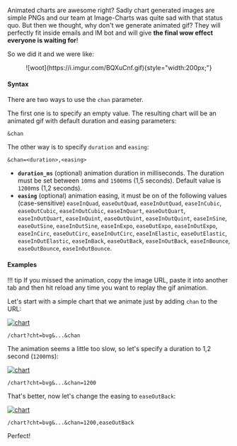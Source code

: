Animated charts are awesome right? Sadly chart generated images are simple PNGs and our team at Image-Charts was quite sad with that status quo. But then we thought, why don't we generate animated gif? They will perfectly fit inside emails and IM bot and will give **the final wow effect everyone is waiting for**!

So we did it and we were like:

<center>
![woot](https://i.imgur.com/BQXuCnf.gif){style="width:200px;"}
</center>

#### Syntax

There are two ways to use the `chan` parameter.

The first one is to specify an empty value. The resulting chart will be an animated gif with default duration and easing parameters:

```
&chan
```

The other way is to specify `duration` and `easing`:

```
&chan=<duration>,<easing>
```
- **`duration_ms`** (optional) animation duration in milliseconds. The duration must be set between `10`ms and `1500`ms (1,5 seconds). Default value is `1200`ms (1,2 seconds).
- **`easing`** (optional) animation easing, it must be on of the following values (case-sensitive) `easeInQuad`, `easeOutQuad`, `easeInOutQuad`, `easeInCubic`, `easeOutCubic`, `easeInOutCubic`, `easeInQuart`, `easeOutQuart`, `easeInOutQuart`, `easeInQuint`, `easeOutQuint`, `easeInOutQuint`, `easeInSine`, `easeOutSine`, `easeInOutSine`, `easeInExpo`, `easeOutExpo`, `easeInOutExpo`, `easeInCirc`, `easeOutCirc`, `easeInOutCirc`, `easeInElastic`, `easeOutElastic`, `easeInOutElastic`, `easeInBack`, `easeOutBack`, `easeInOutBack`, `easeInBounce`, `easeOutBounce`, `easeInOutBounce`.

#### Examples

!!! tip
    If you missed the animation, copy the image URL, paste it into another tab and then hit reload any time you want to replay the gif animation.

Let's start with a simple chart that we animate just by adding `chan` to the URL:

[![chart](https://image-charts.com/chart?cht=bvg&chs=700x200&chd=s:Monkeys&chxt=x,y&chco=4ECDC4&chan)](https://image-charts.com/chart?cht=bvg&chs=700x200&chd=s:Monkeys&chxt=x,y&chco=4ECDC4&chan)

```
/chart?cht=bvg&...&chan
```

The animation seems a little too slow, so let's specify a duration to 1,2 second (`1200`ms):

[![chart](https://image-charts.com/chart?cht=bvg&chs=700x200&chd=s:Monkeys&chxt=x,y&chco=556270&chan=1200)](https://image-charts.com/chart?cht=bvg&chs=700x200&chd=s:Monkeys&chxt=x,y&chco=556270&chan=1200)

```
/chart?cht=bvg&...&chan=1200
```

That's better, now let's change the easing to `easeOutBack`:

[![chart](https://image-charts.com/chart?cht=bvg&chs=700x200&chd=s:Monkeys&chxt=x,y&chan=1200,easeOutBack&chco=C44D58)](https://image-charts.com/chart?cht=bvg&chs=700x200&chd=s:Monkeys&chxt=x,y&chan=1200,easeOutBack&chco=C44D58)

```
/chart?cht=bvg&...&chan=1200,easeOutBack
```

Perfect!
